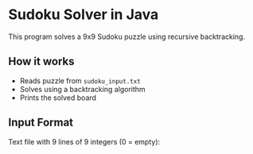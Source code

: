 # Sudoku Solver in Java

This program solves a 9x9 Sudoku puzzle using recursive backtracking.

## How it works
- Reads puzzle from `sudoku_input.txt`
- Solves using a backtracking algorithm
- Prints the solved board

## Input Format
Text file with 9 lines of 9 integers (0 = empty):
